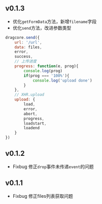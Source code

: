 v0.1.3
---
* 优化``getFormData``方法，新增``filename``字段
* 优化``send``方法，改进参数类型
```js
dragcore.send({
    url: '/url',
    data: files,
    error,
    success,
    // 上传进度
    progress: function(e, prog){
        console.log(prog)
        if(prog === '100%'){
            console.log('upload done')
        }
    },
    // XHR.upload
    upload: {
        load,
        error,
        abort,
        progress,
        loadstart,
        loadend
    }
})
```

v0.1.2
---
* Fixbug 修正``drop``事件未传递``event``的问题

v0.1.1
---
* Fixbug 修正files列表获取问题
